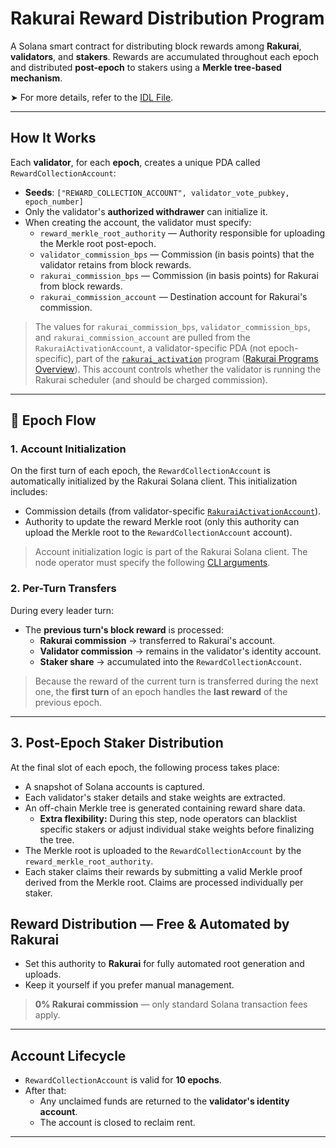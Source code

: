 # Rakurai Reward Distribution Program

A Solana smart contract for distributing block rewards among **Rakurai**, **validators**, and **stakers**. Rewards are accumulated throughout each epoch and distributed **post-epoch** to stakers using a **Merkle tree-based mechanism**.

➤ For more details, refer to the [IDL File](./idl/reward_distribution.json).

---

## How It Works

Each **validator**, for each **epoch**, creates a unique PDA called `RewardCollectionAccount`:

- **Seeds**: `["REWARD_COLLECTION_ACCOUNT", validator_vote_pubkey, epoch_number]`
- Only the validator's **authorized withdrawer** can initialize it.
- When creating the account, the validator must specify:
  - `reward_merkle_root_authority` — Authority responsible for uploading the Merkle root post-epoch.
  - `validator_commission_bps` — Commission (in basis points) that the validator retains from block rewards.
  - `rakurai_commission_bps` — Commission (in basis points) for Rakurai from block rewards.
  - `rakurai_commission_account` — Destination account for Rakurai's commission.

> The values for `rakurai_commission_bps`, `validator_commission_bps`, and `rakurai_commission_account` are pulled from the `RakuraiActivationAccount`, a validator-specific PDA (not epoch-specific), part of the [`rakurai_activation`](../rakurai_activation/) program ([Rakurai Programs Overview](https://docs.rakurai.io/nodeoperator#2.-rakurai-smart-contracts-programs)). This account controls whether the validator is running the Rakurai scheduler (and should be charged commission).

---

## 🔁 Epoch Flow

### 1. Account Initialization
On the first turn of each epoch, the `RewardCollectionAccount` is automatically initialized by the Rakurai Solana client. This initialization includes:
- Commission details (from validator-specific [`RakuraiActivationAccount`](../rakurai_activation/README.md)).
- Authority to update the reward Merkle root (only this authority can upload the Merkle root to the `RewardCollectionAccount` account).
> Account initialization logic is part of the Rakurai Solana client. The node operator must specify the following [CLI arguments](https://docs.rakurai.io/nodeoperator#step-5-add-additional-cli-args).


### 2. Per-Turn Transfers
During every leader turn:
- The **previous turn's block reward** is processed:
  - **Rakurai commission** → transferred to Rakurai's account.
  - **Validator commission** → remains in the validator's identity account.
  - **Staker share** → accumulated into the `RewardCollectionAccount`.

> Because the reward of the current turn is transferred during the next one, the **first turn** of an epoch handles the **last reward** of the previous epoch.

---

## 3. Post-Epoch Staker Distribution
At the final slot of each epoch, the following process takes place:
- A snapshot of Solana accounts is captured.
- Each validator's staker details and stake weights are extracted.
- An off-chain Merkle tree is generated containing reward share data.
  - **Extra flexibility:** During this step, node operators can blacklist specific stakers or adjust individual stake weights before finalizing the tree.
- The Merkle root is uploaded to the `RewardCollectionAccount` by the `reward_merkle_root_authority`.
- Each staker claims their rewards by submitting a valid Merkle proof derived from the Merkle root. Claims are processed individually per staker.

## Reward Distribution — Free & Automated by Rakurai
- Set this authority to **Rakurai** for fully automated root generation and uploads.
- Keep it yourself if you prefer manual management.

> **0% Rakurai commission** — only standard Solana transaction fees apply.


---

## Account Lifecycle

- `RewardCollectionAccount` is valid for **10 epochs**.
- After that:
  - Any unclaimed funds are returned to the **validator's identity account**.
  - The account is closed to reclaim rent.

---
